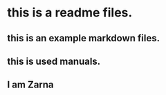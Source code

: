 # this is a readme files.
## this is an example markdown files.
## this is used manuals.
## I am Zarna
